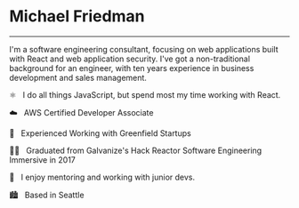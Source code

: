 # Michael Friedman

---

I'm a software engineering consultant, focusing on web applications built with React and web application security. I've got a non-traditional background for an engineer, with ten years experience in business development and sales management.

⚛️ &nbsp; I do all things JavaScript, but spend most my time working with React.

☁️ &nbsp; AWS Certified Developer Associate

🌱 &nbsp; Experienced Working with Greenfield Startups

👨‍🎓 &nbsp; Graduated from Galvanize's Hack Reactor Software Engineering Immersive in 2017

🍎 &nbsp; I enjoy mentoring and working with junior devs.

🏙️ &nbsp; Based in Seattle
